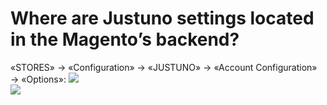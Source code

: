 <h1 id='h'>Where are Justuno settings located in the Magento’s backend?</h1>

«STORES» → «Configuration» → «JUSTUNO» → «Account Configuration» → «Options»:
![](https://mage2.pro/uploads/default/original/2X/1/1bc6f1541d960abe9bca1e975451340bcfdebe07.png)  
![](https://mage2.pro/uploads/default/original/2X/f/f123054486582dad2ccc960e20c90f2f29efb99d.png)